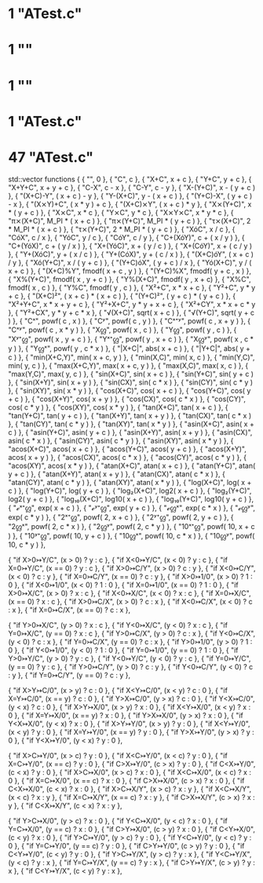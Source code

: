 # 1 "ATest.c"
# 1 "<built-in>"
# 1 "<command-line>"
# 1 "ATest.c"
# 47 "ATest.c"
 std::vector<Functor> functions {
  { "", 0 },
  { "C", c },
  { "X+C", x + c },
  { "Y+C", y + c },
  { "X+Y+C", x + y + c },
  { "C-X", c - x },
  { "C-Y", c - y },
  { "X-(Y+C)", x - ( y + c ) },
  { "(X+C)-Y", ( x + c ) - y },
  { "Y-(X+C)", y - ( x + c ) },
  { "(Y+C)-X", ( y + c ) - x },
  { "(X&#x2a2f;Y)+C", ( x * y ) + c },
  { "(X+C)&#x2a2f;Y", ( x + c ) * y },
  { "X&#x2a2f;(Y+C)", x * ( y + c ) },
  { "X&#x2a2f;C", x * c },
  { "Y&#x2a2f;C", y * c },
  { "X&#x2a2f;Y&#x2a2f;C", x * y * c },
  { "&#x3c0;&#x2a2f;(X+C)", M_PI * ( x + c ) },
  { "&#x3c0;&#x2a2f;(Y+C)", M_PI * ( y + c ) },
  { "&#x3c4;&#x2a2f;(X+C)", 2 * M_PI * ( x + c ) },
  { "&#x3c4;&#x2a2f;(Y+C)", 2 * M_PI * ( y + c ) },
  { "X&#xf3;C", x / c },
  { "C&#xf3;X", c / x },
  { "Y&#xf3;C", y / c },
  { "C&#xf3;Y", c / y },
  { "C+(X&#xf3;Y)", c + ( x / y ) },
  { "C+(Y&#xf3;X)", c + ( y / x ) },
  { "X+(Y&#xf3;C)", x + ( y / c ) },
  { "X+(C&#xf3;Y)", x + ( c / y ) },
   { "Y+(X&#xf3;C)", y + ( x / c ) },
  { "Y+(C&#xf3;X)", y + ( c / x ) },
  { "(X+C)&#xf3;Y", ( x + c ) / y },
  { "X&#xf3;(Y+C)", x / ( y + c ) },
  { "(Y+C)&#xf3;X", ( y + c ) / x },
  { "Y&#xf3;(X+C)", y / ( x + c ) },
  { "(X+C)%Y", fmodf( x + c , y ) },
  { "(Y+C)%X", fmodf( y + c , x ) },
  { "X%(Y+C)", fmodf( x , y + c ) },
  { "Y%(X+C)", fmodf( y , x + c) },
  { "X%C", fmodf( x , c ) },
  { "Y%C", fmodf( y , c ) },
  { "X&#xb2;+C", x * x + c },
  { "Y&#xb2;+C", y * y + c },
  { "(X+C)&#xb2;", ( x + c ) * ( x + c ) },
  { "(Y+C)&#xb2;", ( y + c ) * ( y + c ) },
  { "X&#xb2;+Y+C", x * x + y + c },
  { "Y&#xb2;+X+C", y * y + x + c },
  { "X&#xb2;+CY", x * x + c * y },
  { "Y&#xb2;+CX", y * y + c * x },
  { "&#x221a;(X+C)", sqrt( x + c ) },
  { "&#x221a;(Y+C)", sqrt( y + c ) },
  { "C&#x2e3;", powf( c , x ) },
  { "C&#x2b8;", powf( c , y ) },
  { "C&#x2e3;&#x207a;&#x2b8;", powf( c , x + y ) },
  { "C&#x2e3;&#x2b8;", powf( c , x * y ) },
  { "X&#x199c;", powf( x , c ) },
  { "Y&#x199c;", powf( y , c ) },
  { "X&#x2b8;&#x207a;&#x199c;", powf( x , y + c ) },
  { "Y&#x2e3;&#x207a;&#x199c;", powf( y , x + c ) },
  { "X&#x199c;&#x2b8;", powf( x , c * y ) },
  { "Y&#x199c;&#x2e3;", powf( y , c * x ) },
                { "|X+C|", abs( x + c ) },
  { "|Y+C|", abs( y + c ) },
  { "min(X+C,Y)", min( x + c, y ) },
  { "min(X,C)", min( x, c ) },
        { "min(Y,C)", min( y, c ) },
       { "max(X+C,Y)", max( x + c, y ) },
  { "max(X,C)", max( x, c ) },
  { "max(Y,C)", max( y, c ) },
  { "sin(X+C)", sin( x + c ) },
  { "sin(Y+C)", sin( y + c ) },
  { "sin(X+Y)", sin( x + y ) },
   { "sin(CX)", sin( c * x ) },
  { "sin(CY)", sin( c * y ) },
  { "sin(XY)", sin( x * y ) },
  { "cos(X+C)", cos( x + c ) },
  { "cos(Y+C)", cos( y + c ) },
  { "cos(X+Y)", cos( x + y ) },
   { "cos(CX)", cos( c * x ) },
  { "cos(CY)", cos( c * y ) },
  { "cos(XY)", cos( x * y ) },
  { "tan(X+C)", tan( x + c ) },
  { "tan(Y+C)", tan( y + c ) },
  { "tan(X+Y)", tan( x + y ) },
   { "tan(CX)", tan( c * x ) },
  { "tan(CY)", tan( c * y ) },
  { "tan(XY)", tan( x * y ) },
  { "asin(X+C)", asin( x + c ) },
  { "asin(Y+C)", asin( y + c ) },
  { "asin(X+Y)", asin( x + y ) },
   { "asin(CX)", asin( c * x ) },
  { "asin(CY)", asin( c * y ) },
  { "asin(XY)", asin( x * y ) },
  { "acos(X+C)", acos( x + c ) },
  { "acos(Y+C)", acos( y + c ) },
  { "acos(X+Y)", acos( x + y ) },
   { "acos(CX)", acos( c * x ) },
  { "acos(CY)", acos( c * y ) },
  { "acos(XY)", acos( x * y ) },
  { "atan(X+C)", atan( x + c ) },
  { "atan(Y+C)", atan( y + c ) },
  { "atan(X+Y)", atan( x + y ) },
   { "atan(CX)", atan( c * x ) },
  { "atan(CY)", atan( c * y ) },
  { "atan(XY)", atan( x * y ) },
  { "log(X+C)", log( x + c ) },
  { "log(Y+C)", log( y + c ) },
  { "log&#x2082;(X+C)", log2( x + c ) },
  { "log&#x2082;(Y+C)", log2( y + c ) },
  { "log&#x2081;&#x2080;(X+C)", log10( x + c ) },
  { "log&#x2081;&#x2080;(Y+C)", log10( y + c ) },
  { "&#x212f;&#x2e3;&#x207a;&#x199c;", exp( x + c ) },
  { "&#x212f;&#x2b8;&#x207a;&#x199c;", exp( y + c ) },
  { "&#x212f;&#x199c;&#x2e3;", exp( c * x ) },
  { "&#x212f;&#x199c;&#x2b8;", exp( c * y ) },
  { "2&#x2e3;&#x207a;&#x199c;", powf( 2, x + c ) },
  { "2&#x2b8;&#x207a;&#x199c;", powf( 2, y + c ) },
  { "2&#x199c;&#x2e3;", powf( 2, c * x ) },
  { "2&#x199c;&#x2b8;", powf( 2, c * y ) },
  { "10&#x2e3;&#x207a;&#x199c;", powf( 10, x + c ) },
  { "10&#x2b8;&#x207a;&#x199c;", powf( 10, y + c ) },
  { "10&#x199c;&#x2e3;", powf( 10, c * x ) },
  { "10&#x199c;&#x2b8;", powf( 10, c * y ) },

  { "if X>0&#x21a3;Y/C", (x > 0) ? y : c },
  { "if X<0&#x21a3;Y/C", (x < 0) ? y : c },
  { "if X=0&#x21a3;Y/C", (x == 0) ? y : c },
  { "if X>0&#x21a3;C/Y", (x > 0) ? c : y },
  { "if X<0&#x21a3;C/Y", (x < 0) ? c : y },
  { "if X=0&#x21a3;C/Y", (x == 0) ? c : y },
  { "if X>0&#x21a3;1/0", (x > 0) ? 1 : 0 },
  { "if X<0&#x21a3;1/0", (x < 0) ? 1 : 0 },
  { "if X=0&#x21a3;1/0", (x == 0) ? 1 : 0 },
  { "if X>0&#x21a3;X/C", (x > 0) ? x : c },
  { "if X<0&#x21a3;X/C", (x < 0) ? x : c },
  { "if X=0&#x21a3;X/C", (x == 0) ? x : c },
  { "if X>0&#x21a3;C/X", (x > 0) ? c : x },
  { "if X<0&#x21a3;C/X", (x < 0) ? c : x },
  { "if X=0&#x21a3;C/X", (x == 0) ? c : x },

  { "if Y>0&#x21a3;X/C", (y > 0) ? x : c },
  { "if Y<0&#x21a3;X/C", (y < 0) ? x : c },
  { "if Y=0&#x21a3;X/C", (y == 0) ? x : c },
  { "if Y>0&#x21a3;C/X", (y > 0) ? c : x },
  { "if Y<0&#x21a3;C/X", (y < 0) ? c : x },
  { "if Y=0&#x21a3;C/X", (y == 0) ? c : x },
  { "if Y>0&#x21a3;1/0", (y > 0) ? 1 : 0 },
  { "if Y<0&#x21a3;1/0", (y < 0) ? 1 : 0 },
  { "if Y=0&#x21a3;1/0", (y == 0) ? 1 : 0 },
  { "if Y>0&#x21a3;Y/C", (y > 0) ? y : c },
  { "if Y<0&#x21a3;Y/C", (y < 0) ? y : c },
  { "if Y=0&#x21a3;Y/C", (y == 0) ? y : c },
  { "if Y>0&#x21a3;C/Y", (y > 0) ? c : y },
  { "if Y<0&#x21a3;C/Y", (y < 0) ? c : y },
  { "if Y=0&#x21a3;C/Y", (y == 0) ? c : y },

  { "if X>Y&#x21a3;C/0", (x > y) ? c : 0 },
  { "if X<Y&#x21a3;C/0", (x < y) ? c : 0 },
  { "if X=Y&#x21a3;C/0", (x == y) ? c : 0 },
  { "if Y>X&#x21a3;C/0", (y > x) ? c : 0 },
  { "if Y<X&#x21a3;C/0", (y < x) ? c : 0 },
  { "if X>Y&#x21a3;X/0", (x > y) ? x : 0 },
  { "if X<Y&#x21a3;X/0", (x < y) ? x : 0 },
  { "if X=Y&#x21a3;X/0", (x == y) ? x : 0 },
  { "if Y>X&#x21a3;X/0", (y > x) ? x : 0 },
  { "if Y<X&#x21a3;X/0", (y < x) ? x : 0 },
  { "if X>Y&#x21a3;Y/0", (x > y) ? y : 0 },
  { "if X<Y&#x21a3;Y/0", (x < y) ? y : 0 },
  { "if X=Y&#x21a3;Y/0", (x == y) ? y : 0 },
  { "if Y>X&#x21a3;Y/0", (y > x) ? y : 0 },
  { "if Y<X&#x21a3;Y/0", (y < x) ? y : 0 },

  { "if X>C&#x21a3;Y/0", (x > c) ? y : 0 },
  { "if X<C&#x21a3;Y/0", (x < c) ? y : 0 },
  { "if X=C&#x21a3;Y/0", (x == c) ? y : 0 },
  { "if C>X&#x21a3;Y/0", (c > x) ? y : 0 },
  { "if C<X&#x21a3;Y/0", (c < x) ? y : 0 },
  { "if X>C&#x21a3;X/0", (x > c) ? x : 0 },
  { "if X<C&#x21a3;X/0", (x < c) ? x : 0 },
  { "if X=C&#x21a3;X/0", (x == c) ? x : 0 },
  { "if C>X&#x21a3;X/0", (c > x) ? x : 0 },
  { "if C<X&#x21a3;X/0", (c < x) ? x : 0 },
  { "if X>C&#x21a3;X/Y", (x > c) ? x : y },
  { "if X<C&#x21a3;X/Y", (x < c) ? x : y },
  { "if X=C&#x21a3;X/Y", (x == c) ? x : y },
  { "if C>X&#x21a3;X/Y", (c > x) ? x : y },
  { "if C<X&#x21a3;X/Y", (c < x) ? x : y },

  { "if Y>C&#x21a3;X/0", (y > c) ? x : 0 },
  { "if Y<C&#x21a3;X/0", (y < c) ? x : 0 },
  { "if Y=C&#x21a3;X/0", (y == c) ? x : 0 },
  { "if C>Y&#x21a3;X/0", (c > y) ? x : 0 },
  { "if C<Y&#x21a3;X/0", (c < y) ? x : 0 },
  { "if Y>C&#x21a3;Y/0", (y > c) ? y : 0 },
  { "if Y<C&#x21a3;Y/0", (y < c) ? y : 0 },
  { "if Y=C&#x21a3;Y/0", (y == c) ? y : 0 },
  { "if C>Y&#x21a3;Y/0", (c > y) ? y : 0 },
  { "if C<Y&#x21a3;Y/0", (c < y) ? y : 0 },
  { "if Y>C&#x21a3;Y/X", (y > c) ? y : x },
  { "if Y<C&#x21a3;Y/X", (y < c) ? y : x },
  { "if Y=C&#x21a3;Y/X", (y == c) ? y : x },
  { "if C>Y&#x21a3;Y/X", (c > y) ? y : x },
  { "if C<Y&#x21a3;Y/X", (c < y) ? y : x },
